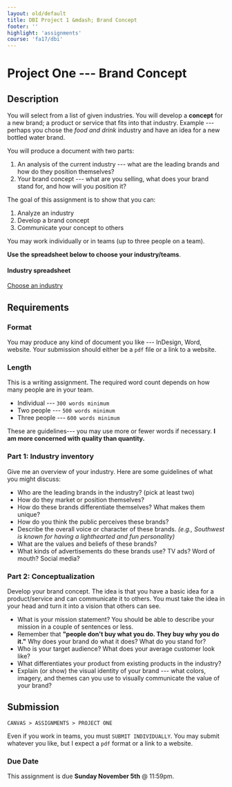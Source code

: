 ```yaml
---
layout: old/default
title: DBI Project 1 &mdash; Brand Concept
footer: ''
highlight: 'assignments'
course: 'fa17/dbi'
---
```


# Project One --- Brand Concept
## Description
You will select from a list of given industries. You will develop a __concept__ for a new brand; a product or service that fits into that industry. Example --- perhaps you chose the _food and drink_ industry and have an idea for a new bottled water brand.

You will produce a document with two parts:

1. An analysis of the current industry --- what are the leading brands and how do they position themselves?
2. Your brand concept --- what are you selling, what does your brand stand for, and how will you position it?

The goal of this assignment is to show that you can:

1. Analyze an industry
2. Develop a brand concept
3. Communicate your concept to others

You may work individually or in teams (up to three people on a team).

__Use the spreadsheet below to choose your industry/teams__.

  <div class="card-block">
    <h4 class="card-title">Industry spreadsheet</h4>
    <!--<p class="card-text">Click below to download</p>-->
    <a href="https://docs.google.com/spreadsheets/d/17gulnRPWLnnPe3G1l2-73OdNPo3p8KFjJFxu2btMCPk/edit?usp=sharing" class="btn btn-primary" target="_blank">Choose an industry</a>
  </div>

## Requirements
### Format
You may produce any kind of document you like --- InDesign, Word, website. Your submission should either be a `pdf` file or a link to a website.

### Length
This is a writing assignment. The required word count depends on how many people are in your team.

 * Individual --- `300 words minimum`
 * Two people --- `500 words minimum`
 * Three people --- `600 words minimum`

These are guidelines--- you may use more or fewer words if necessary. __I am more concerned with quality than quantity.__

### Part 1: Industry inventory
Give me an overview of your industry. Here are some guidelines of what you might discuss:

 * Who are the leading brands in the industry? (pick at least two)
 * How do they market or position themselves?
 * How do these brands differentiate themselves? What makes them unique?
 * How do you think the public perceives these brands?
 * Describe the overall voice or character of these brands. _(e.g., Southwest is known for having a lighthearted and fun personality)_
 * What are the values and beliefs of these brands?
 * What kinds of advertisements do these brands use? TV ads? Word of mouth? Social media?

### Part 2: Conceptualization
Develop your brand concept. The idea is that you have a basic idea for a product/service and can communicate it to others. You must take the idea in your head and turn it into a vision that others can see.

 * What is your mission statement? You should be able to describe your mission in a couple of sentences or less.
 * Remember that __"people don't buy what you do. They buy why you do it."__ Why does your brand do what it does? What do you stand for?
 * Who is your target audience? What does your average customer look like?
 * What differentiates your product from existing products in the industry?
 * Explain (or show) the visual identity of your brand --- what colors, imagery, and themes can you use to visually communicate the value of your brand?


## Submission
`CANVAS > ASSIGNMENTS > PROJECT ONE`

Even if you work in teams, you must `SUBMIT INDIVIDUALLY`. You may submit whatever you like, but I expect a `pdf` format or a link to a website.

### Due Date
This assignment is due __Sunday November 5th__ @ 11:59pm.